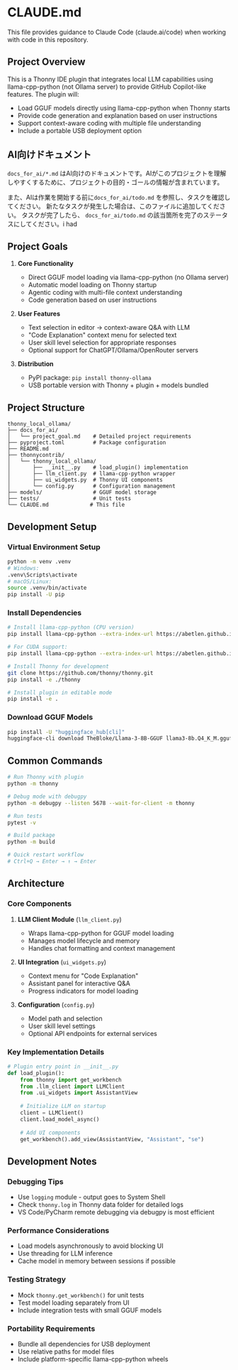 # CLAUDE.md

This file provides guidance to Claude Code (claude.ai/code) when working with code in this repository.

## Project Overview

This is a Thonny IDE plugin that integrates local LLM capabilities using llama-cpp-python (not Ollama server) to provide GitHub Copilot-like features. The plugin will:
- Load GGUF models directly using llama-cpp-python when Thonny starts
- Provide code generation and explanation based on user instructions
- Support context-aware coding with multiple file understanding
- Include a portable USB deployment option

## AI向けドキュメント

`docs_for_ai/*.md` はAI向けのドキュメントです。AIがこのプロジェクトを理解しやすくするために、プロジェクトの目的・ゴールの情報が含まれています。

また、AIは作業を開始する前に`docs_for_ai/todo.md` を参照し、タスクを確認してください。
新たなタスクが発生した場合は、このファイルに追加してください。
タスクが完了したら、 `docs_for_ai/todo.md` の該当箇所を完了のステータスにしてください。i had

## Project Goals

1. **Core Functionality**
   - Direct GGUF model loading via llama-cpp-python (no Ollama server)
   - Automatic model loading on Thonny startup
   - Agentic coding with multi-file context understanding
   - Code generation based on user instructions

2. **User Features**
   - Text selection in editor → context-aware Q&A with LLM
   - "Code Explanation" context menu for selected text
   - User skill level selection for appropriate responses
   - Optional support for ChatGPT/Ollama/OpenRouter servers

3. **Distribution**
   - PyPI package: `pip install thonny-ollama`
   - USB portable version with Thonny + plugin + models bundled

## Project Structure

```
thonny_local_ollama/
├── docs_for_ai/
│   └── project_goal.md    # Detailed project requirements
├── pyproject.toml         # Package configuration
├── README.md
├── thonnycontrib/
│   └── thonny_local_ollama/
│       ├── __init__.py    # load_plugin() implementation
│       ├── llm_client.py  # llama-cpp-python wrapper
│       ├── ui_widgets.py  # Thonny UI components
│       └── config.py      # Configuration management
├── models/                # GGUF model storage
├── tests/                 # Unit tests
└── CLAUDE.md             # This file
```

## Development Setup

### Virtual Environment Setup
```bash
python -m venv .venv
# Windows:
.venv\Scripts\activate
# macOS/Linux:
source .venv/bin/activate
pip install -U pip
```

### Install Dependencies
```bash
# Install llama-cpp-python (CPU version)
pip install llama-cpp-python --extra-index-url https://abetlen.github.io/llama-cpp-python/whl/cpu

# For CUDA support:
pip install llama-cpp-python --extra-index-url https://abetlen.github.io/llama-cpp-python/whl/cu124

# Install Thonny for development
git clone https://github.com/thonny/thonny.git
pip install -e ./thonny

# Install plugin in editable mode
pip install -e .
```

### Download GGUF Models
```bash
pip install -U "huggingface_hub[cli]"
huggingface-cli download TheBloke/Llama-3-8B-GGUF llama3-8b.Q4_K_M.gguf --local-dir ./models
```

## Common Commands

```bash
# Run Thonny with plugin
python -m thonny

# Debug mode with debugpy
python -m debugpy --listen 5678 --wait-for-client -m thonny

# Run tests
pytest -v

# Build package
python -m build

# Quick restart workflow
# Ctrl+Q → Enter → ↑ → Enter
```

## Architecture

### Core Components

1. **LLM Client Module** (`llm_client.py`)
   - Wraps llama-cpp-python for GGUF model loading
   - Manages model lifecycle and memory
   - Handles chat formatting and context management

2. **UI Integration** (`ui_widgets.py`)
   - Context menu for "Code Explanation"
   - Assistant panel for interactive Q&A
   - Progress indicators for model loading

3. **Configuration** (`config.py`)
   - Model path and selection
   - User skill level settings
   - Optional API endpoints for external services

### Key Implementation Details

```python
# Plugin entry point in __init__.py
def load_plugin():
    from thonny import get_workbench
    from .llm_client import LLMClient
    from .ui_widgets import AssistantView
    
    # Initialize LLM on startup
    client = LLMClient()
    client.load_model_async()
    
    # Add UI components
    get_workbench().add_view(AssistantView, "Assistant", "se")
```

## Development Notes

### Debugging Tips
- Use `logging` module - output goes to System Shell
- Check `thonny.log` in Thonny data folder for detailed logs
- VS Code/PyCharm remote debugging via debugpy is most efficient

### Performance Considerations
- Load models asynchronously to avoid blocking UI
- Use threading for LLM inference
- Cache model in memory between sessions if possible

### Testing Strategy
- Mock `thonny.get_workbench()` for unit tests
- Test model loading separately from UI
- Include integration tests with small GGUF models

### Portability Requirements
- Bundle all dependencies for USB deployment
- Use relative paths for model files
- Include platform-specific llama-cpp-python wheels
